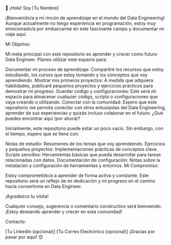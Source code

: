 👋 ¡Hola! Soy [Tu Nombre]

¡Bienvenido/a a mi rincón de aprendizaje en el mundo del Data Engineering! Aunque actualmente no tengo experiencia en programación, estoy muy emocionado/a por embarcarme en este fascinante campo y documentar mi viaje aquí.

Mi Objetivo:

Mi meta principal con este repositorio es aprender y crecer como futuro Data Engineer. Planeo utilizar este espacio para:

Documentar mi proceso de aprendizaje: Compartiré los recursos que estoy estudiando, los cursos que estoy tomando y los conceptos que voy aprendiendo.
Mostrar mis primeros proyectos: A medida que adquiera habilidades, publicaré pequeños proyectos y ejercicios prácticos para demostrar mi progreso.
Guardar código y configuraciones: Este será mi espacio para almacenar cualquier código, scripts o configuraciones que vaya creando o utilizando.
Conectar con la comunidad: Espero que este repositorio me permita conectar con otros entusiastas del Data Engineering, aprender de sus experiencias y quizás incluso colaborar en el futuro.
¿Qué puedes encontrar aquí (por ahora)?

Inicialmente, este repositorio puede estar un poco vacío. Sin embargo, con el tiempo, espero que se llene con:

Notas de estudio: Resúmenes de los temas que voy aprendiendo.
Ejercicios y pequeños proyectos: Implementaciones prácticas de conceptos clave.
Scripts sencillos: Herramientas básicas que pueda desarrollar para tareas relacionadas con datos.
Documentación de configuración: Notas sobre la instalación y configuración de herramientas y entornos.
Mi Compromiso:

Estoy comprometido/a a aprender de forma activa y constante. Este repositorio será un reflejo de mi dedicación y mi progreso en el camino hacia convertirme en Data Engineer.

¡Agradezco tu visita!

Cualquier consejo, sugerencia o comentario constructivo será bienvenido. ¡Estoy deseando aprender y crecer en esta comunidad!

Contacto:

[Tu LinkedIn (opcional)]
[Tu Correo Electrónico (opcional)]
¡Gracias por pasar por aquí! 😊
